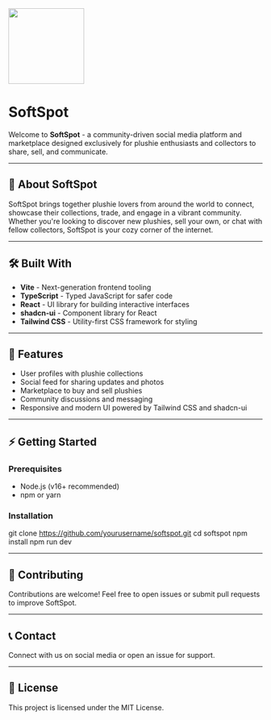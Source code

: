 <img src="https://img.clerk.com/eyJ0eXBlIjoicHJveHkiLCJzcmMiOiJodHRwczovL2ltYWdlcy5jbGVyay5kZXYvdXBsb2FkZWQvaW1nXzJ3ODdIWDRKRE5vSEFxak43dUtFMUdKeVhmQSJ9" width="150" />


# SoftSpot

Welcome to **SoftSpot** - a community-driven social media platform and marketplace designed exclusively for plushie enthusiasts and collectors to share, sell, and communicate.

---

## 🚀 About SoftSpot

SoftSpot brings together plushie lovers from around the world to connect, showcase their collections, trade, and engage in a vibrant community. Whether you're looking to discover new plushies, sell your own, or chat with fellow collectors, SoftSpot is your cozy corner of the internet.

---

## 🛠 Built With

- **Vite** - Next-generation frontend tooling
- **TypeScript** - Typed JavaScript for safer code
- **React** - UI library for building interactive interfaces
- **shadcn-ui** - Component library for React
- **Tailwind CSS** - Utility-first CSS framework for styling

---

## 📸 Features

- User profiles with plushie collections
- Social feed for sharing updates and photos
- Marketplace to buy and sell plushies
- Community discussions and messaging
- Responsive and modern UI powered by Tailwind CSS and shadcn-ui

---

## ⚡ Getting Started

### Prerequisites

- Node.js (v16+ recommended)
- npm or yarn

### Installation

git clone https://github.com/yourusername/softspot.git
cd softspot
npm install
npm run dev


---

## 🤝 Contributing

Contributions are welcome! Feel free to open issues or submit pull requests to improve SoftSpot.

---

## 📞 Contact

Connect with us on social media or open an issue for support.

---

## 📄 License

This project is licensed under the MIT License.
